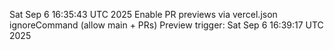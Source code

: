 Sat Sep  6 16:35:43 UTC 2025
Enable PR previews via vercel.json ignoreCommand (allow main + PRs)
Preview trigger: Sat Sep  6 16:39:17 UTC 2025
